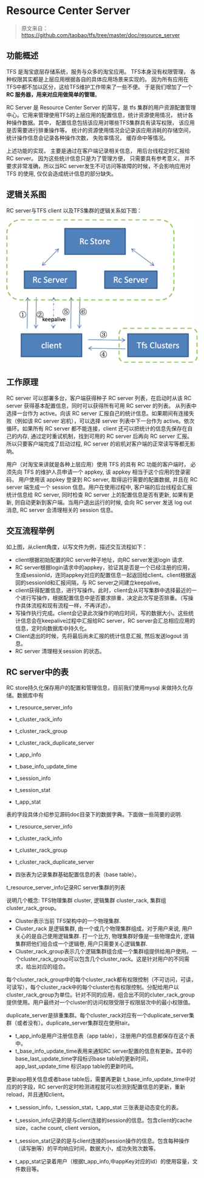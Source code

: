 # Resource Center Server

> 原文来自：<https://github.com/taobao/tfs/tree/master/doc/resource_server>

## 功能概述

TFS 是淘宝底层存储系统，服务与众多的淘宝应用。 TFS本身没有权限管理， 各种权限其实都是上层应用根据各自的具体应用场景来实现的。 因为所有应用在TFS中都不加以区分，这给TFS维护工作带来了一些不便。 于是我们增加了一个 **RC 服务器，用来对应用做简单的管理**。

RC Server 是 Resource Center Server 的简写，是 tfs 集群的用户资源配置管理中心。它用来管理使用TFS的上层应用的配置信息，统计资源使用情况， 统计各种操作数据。其中， 配置信息包括该应用对哪些TFS集群具有读写权限， 该应用是否需要进行排重操作等。 统计的资源使用情况会记录该应用消耗的存储空间， 统计操作信息会记录各种操作次数， 失败率情况， 缓存命中等情况。

上述功能的实现， 主要是通过在客户端记录相关信息， 用后台线程定时汇报给 RC server。 因为这些统计信息只是为了管理方便， 只需要具有参考意义， 并不要求非常准确，所以当RC server发生不可访问等故障的时候，不会影响应用对 TFS 的使用, 仅仅会造成统计信息的部分缺失。



## 逻辑关系图

RC server与TFS client 以及TFS集群的逻辑关系如下图：

![image-20190324154836131](images/rc-server-1.png)





## 工作原理

RC server 可以部署多台，客户端获得种子 RC server 列表，在启动时从该 RC server 获得基本配置信息，同时可以获得所有可用 RC server 的列表。 从列表中选择一台作为 active。向该 RC server 汇报自己的统计信息。如果期间有连接失败（例如该 RC server 宕机），可以选择 server 列表中下一台作为 active。依次循环。如果所有 RC server 都不能连接，client 还可以把统计的信息先保存在自己的内存, 通过定时重试机制，找到可用的 RC server 后再向 RC server 汇报。所以只要客户端完成了启动过程, RC server 的宕机对客户端的正常读写等都无影响。



用户（对淘宝来讲就是各种上层应用）使用 TFS 的具有 RC 功能的客户端时， 必须先向 TFS 的维护人员申请一个 appkey,  该 appkey 相当于这个应用的登录密码， 用户使用该 appkey 登录到 RC server, 取得运行需要的配置数据, 并且在 RC server 端生成一个 session 信息。用户在使用过程中, 客户端的后台线程会汇报统计信息给 RC server, 同时检查 RC server 上的配置信息是否有更新, 如果有更新, 则自动更新到客户端。当用户退出运行的时候, 会向 RC server 发送 log out 消息, RC server 会清理相关的 session 信息。



## 交互流程举例

如上图，从client角度，以写文件为例，描述交互流程如下：

- client根据初始配置的RC server种子地址，向RC server发送login 请求.
- RC server根据login请求中的appkey，验证其是否是一个已经注册的应用， 生成sessionId，连同appkey对应的配置信息一起返回给client。client根据返回的sessionId和汇报间隔，与 RC server之间建立keepalive。
- client获得配置信息，进行写操作。此时，client会从可写集群中选择最近的一个进行写操作，根据配置信息中是否要求排重，决定此次写是否排重。（写操作具体流程和现有流程一样，不再详述）。
- 写操作执行完成。client会记录此次操作的响应时间，写的数据大小。这些统计信息会在keepalive过程中汇报给RC server，RC server会汇总相应应用的信息，定时向数据库中持久化。
- Client退出的时候，先将最后尚未汇报的统计信息汇报, 然后发送logout 消息。
- RC server 清理相关session 的状态。



## RC server中的表

RC store持久化保存用户的配置和管理信息，目前我们使用mysql 来做持久化存储。数据库中有

- t_resource_server_info

- t_cluster_rack_info

- t_cluster_rack_group

- t_cluster_rack_duplicate_server

- t_app_info

- t_base_info_update_time

- t_session_info

- t_session_stat

- t_app_stat


表的字段具体介绍参见源码doc目录下的数据字典。下面做一些简要的说明.



- t_resource_server_info

- t_cluster_rack_info

- t_cluster_rack_group

- t_cluster_rack_duplicate_server

- 四张表为记录集群基础配置信息的表（base table）。

  

t_resource_server_info记录RC server集群的列表



说明几个概念: TFS物理集群 cluster, 逻辑集群 cluster_rack, 集群组cluster_rack_group。

- Cluster表示当前 TFS架构中的一个物理集群.
- Cluster_rack 是逻辑集群, 由一个或几个物理集群组成，对于用户来说, 用户关心的是自己使用逻辑集群.  打一个比方, 物理集群好像是一些物理盘片, 逻辑集群把他们组合成一个逻辑卷, 用户只需要关心逻辑集群.
- Cluster_rack_group表示几个逻辑集群组合成一个集群组提供给用户使用。一个cluster_rack_group可以包含几个cluster_rack。这是针对用户的不同需求，给出对应的组合。



每个cluster_rack_group中的每个cluster_rack都有权限控制（不可访问，可读，可读写），每个cluster_rack中的每个cluster也有权限控制。分配给用户以cluster_rack_group为单位。针对不同的应用，组合出不同的cluter_rack_group 提供使用。用户最终对一个cluster的访问权限受限于权限层次中的最小权限值。

duplicate_server是排重集群。每个cluster_rack对应有一个duplicate_server集群（或者没有）。duplicate_server集群现在使用tair。



- t_app_info是用户注册信息表（app table），注册用户的信息都保存在这个表中。
- t_base_info_update_time表用来通知RC server配置的信息有更新。其中的base_last_update_time字段标识base table的更新时间， app_last_update_time 标识app  table的更新时间。

更新app相关信息或者base table后，需要再更新 t_base_info_update_time中对应的的字段，RC server的定时检测进程就可以检测到配置信息的更新，重新reload，并且通知client。



- t_session_info，t_session_stat，t_app_stat 三张表是动态变化的表。

- t_session_info记录的是与client连接的session的信息。包含client的cache size，cache count, client version。
- t_session_stat记录的是与client连接的session操作的信息。包含每种操作（读写删等）的平均响应时间，数据大小，成功失败次数等。
- t_app_stat记录着用户（根据t_app_info,中appKey对应的id）的使用容量，文件数目等。